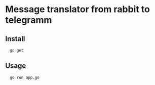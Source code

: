 # Message translator from rabbit to telegramm

## Install

```
  go get
```

## Usage

```
  go run app.go
```
